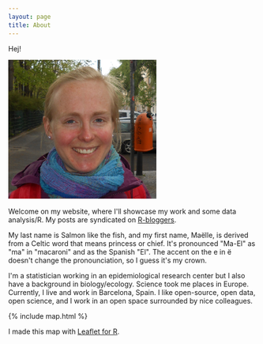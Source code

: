 ```yaml
---
layout: page
title: About
---
```


Hej! 

<img src="/assets/maelle.JPG" alt="maelle" width="300">

Welcome on my website, where I'll showcase my work and some data analysis/R. My posts are syndicated on <a href="http://www.r-bloggers.com/">R-bloggers</a>.</p>

My last name is Salmon like the fish, and my first name, Maëlle, is derived from a Celtic word that means princess or chief. It's pronounced "Ma-El" as "ma" in "macaroni" and as the Spanish "El". The accent on the e in ë doesn't change the pronounciation, so I guess it's my crown.

I'm a statistician working in an epidemiological research center but I also have a background in biology/ecology. Science took me places in Europe. Currently, I live and work in Barcelona, Spain. I like open-source, open data, open science, and I work in an open space surrounded by nice colleagues.

{% include map.html %}

I made this map with [Leaflet for R](https://rstudio.github.io/leaflet/).
